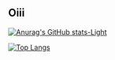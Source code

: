 ## Oiii



[![Anurag's GitHub stats-Light](https://github-readme-stats.vercel.app/api?username=ViniS0usa&show_icons=true&theme=default#gh-light-mode-only)](https://github.com/ViniS0usa/github-readme-stats#gh-light-mode-only)

[![Top Langs](https://github-readme-stats.vercel.app/api/top-langs/?username=ViniS0usa&layout=compact)](https://github.com/anuraghazra/github-readme-stats)


  

